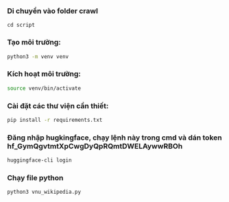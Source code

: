 ### Di chuyển vào folder crawl

```
cd script
```

### Tạo môi trường:

```bash
python3 -m venv venv
```

### Kích hoạt môi trường:

```bash
source venv/bin/activate
```

### Cài đặt các thư viện cần thiết:

```bash
pip install -r requirements.txt
```

### Đăng nhập hugkingface, chạy lệnh này trong cmd và dán token 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

```bash
huggingface-cli login

```

### Chạy file python

```
python3 vnu_wikipedia.py
```
